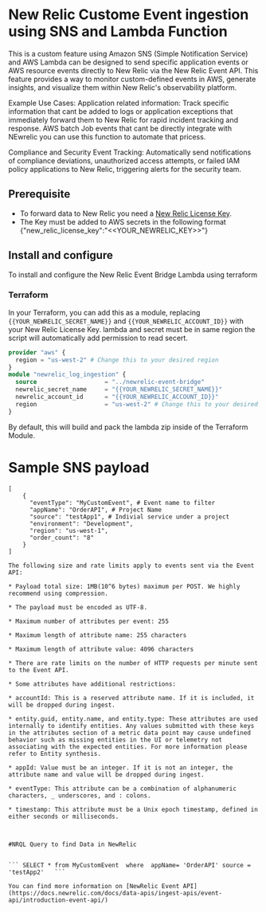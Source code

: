 # New Relic Custome Event ingestion using SNS and Lambda Function

This is a custom feature using Amazon SNS (Simple Notification Service) and AWS Lambda can be designed to send specific application events or AWS resource events directly to New Relic via the New Relic Event API. This feature provides a way to monitor custom-defined events in AWS, generate insights, and visualize them within New Relic's observability platform.

Example Use Cases:
Application related information: Track specific information that cant be added to logs  or application exceptions that immediately forward them to New Relic for rapid incident tracking and response.
AWS batch Job events that cant be directly integrate with NEwrelic you can use this function to automate that pricess. 

Compliance and Security Event Tracking: Automatically send notifications of compliance deviations, unauthorized access attempts, or failed IAM policy applications to New Relic, triggering alerts for the security team.
 

## Prerequisite

* To forward data to New Relic you need a [New Relic License Key](https://docs.newrelic.com/docs/accounts/install-new-relic/account-setup/license-key).
* The Key must be added to AWS secrets in the following format
    {"new_relic_license_key":"<<YOUR_NEWRELIC_KEY>>"}

## Install and configure

To install and configure the New Relic Event Bridge Lambda using terraform


### Terraform

In your Terraform, you can add this as a module, replacing `{{YOUR_NEWRELIC_SECRET_NAME}}` and `{{YOUR_NEWRELIC_ACCOUNT_ID}}` with your New Relic License Key. lambda and secret must be in same region the script will automatically add permission to read secert.

```terraform
provider "aws" {
  region = "us-west-2" # Change this to your desired region
}
module "newrelic_log_ingestion" {
  source                   = "../newrelic-event-bridge"
  newrelic_secret_name     = "{{YOUR_NEWRELIC_SECRET_NAME}}"
  newrelic_account_id      = "{{YOUR_NEWRELIC_ACCOUNT_ID}}"
  region                   = "us-west-2" # Change this to your desired region
}
```

By default, this will build and pack the lambda zip inside of the Terraform Module. 

# Sample SNS payload


```
[
    {
      "eventType": "MyCustomEvent", # Event name to filter 
      "appName": "OrderAPI", # Project Name
      "source": "testApp1", # Indivial service under a project
      "environment": "Development",
      "region": "us-west-1",
      "order_count": "8" 
    } 
]

The following size and rate limits apply to events sent via the Event API:

* Payload total size: 1MB(10^6 bytes) maximum per POST. We highly recommend using compression.

* The payload must be encoded as UTF-8.

* Maximum number of attributes per event: 255

* Maximum length of attribute name: 255 characters

* Maximum length of attribute value: 4096 characters

* There are rate limits on the number of HTTP requests per minute sent to the Event API.

* Some attributes have additional restrictions:

* accountId: This is a reserved attribute name. If it is included, it will be dropped during ingest.

* entity.guid, entity.name, and entity.type: These attributes are used internally to identify entities. Any values submitted with these keys in the attributes section of a metric data point may cause undefined behavior such as missing entities in the UI or telemetry not associating with the expected entities. For more information please refer to Entity synthesis.

* appId: Value must be an integer. If it is not an integer, the attribute name and value will be dropped during ingest.

* eventType: This attribute can be a combination of alphanumeric characters, _ underscores, and : colons.

* timestamp: This attribute must be a Unix epoch timestamp, defined in either seconds or milliseconds. 



#NRQL Query to find Data in NewRelic


``` SELECT * from MyCustomEvent  where  appName= 'OrderAPI' source = 'testApp2'   ```

You can find more information on [NewRelic Event API](https://docs.newrelic.com/docs/data-apis/ingest-apis/event-api/introduction-event-api/)